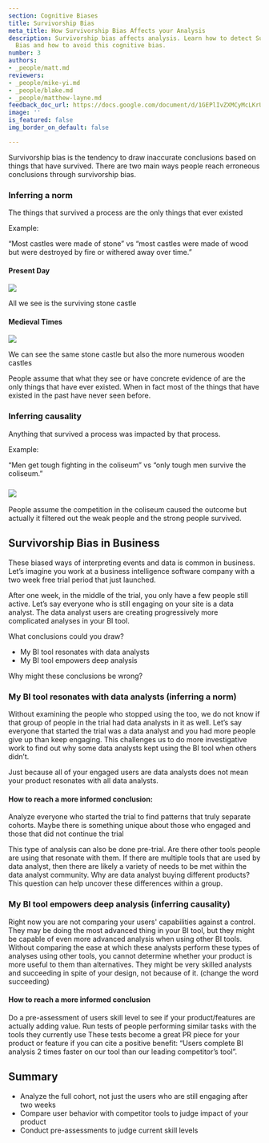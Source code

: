 ```yaml
---
section: Cognitive Biases
title: Survivorship Bias
meta_title: How Survivorship Bias Affects your Analysis
description: Survivorship bias affects analysis. Learn how to detect Survivorship
  Bias and how to avoid this cognitive bias.
number: 3
authors:
- _people/matt.md
reviewers:
- _people/mike-yi.md
- _people/blake.md
- _people/matthew-layne.md
feedback_doc_url: https://docs.google.com/document/d/1GEPlIvZXMCyMcLKrUYtqg9D0DchLM3vW3RAi6SAoW3Y/edit?usp=sharing
image: ''
is_featured: false
img_border_on_default: false

---
```

Survivorship bias is the tendency to draw inaccurate conclusions based on things that have survived. There are two main ways people reach erroneous conclusions through survivorship bias.

### Inferring a norm

The things that survived a process are the only things that ever existed

Example:

“Most castles were made of stone” vs “most castles were made of wood but were destroyed by fire or withered away over time.”

#### Present Day

![](https://lh4.googleusercontent.com/-OGyw1ENo8rajdZgaSdcUzCLZuyTUkKQqxnbH9J1mqC5zf4yTIzp3n7JUD08O72CxsN1lrdJvrXKWERE716o_HtpAMc8lB-LYDV6r1ih1fNTEj1b2-WzhX7Ia_bsLsND9yfFam4g)

All we see is the surviving stone castle

#### Medieval Times

![](https://lh4.googleusercontent.com/-OGyw1ENo8rajdZgaSdcUzCLZuyTUkKQqxnbH9J1mqC5zf4yTIzp3n7JUD08O72CxsN1lrdJvrXKWERE716o_HtpAMc8lB-LYDV6r1ih1fNTEj1b2-WzhX7Ia_bsLsND9yfFam4g)

We can see the same stone castle but also the more numerous wooden castles

People assume that what they see or have concrete evidence of are the only things that have ever existed. When in fact most of the things that have existed in the past have never seen before.

### Inferring causality

Anything that survived a process was impacted by that process.

Example:

“Men get tough fighting in the coliseum” vs “only tough men survive the coliseum.”

### ![](https://lh4.googleusercontent.com/BqlHjtRbttUOpl_ooiKq-OvVPa8LEITUQfgaNRluhPel8Ev_4hI1sVUUlBl_d7i0gqz7Es6_DO-nbCza6Z3A6wom2cGp0byssSXDKpNXIo38rRCWqzdEVLW_6WGiMs0_3IS_Qr_D)

People assume the competition in the coliseum caused the outcome but actually it filtered out the weak people and the strong people survived.

## Survivorship Bias in Business

These biased ways of interpreting events and data is common in business. Let’s imagine you work at a business intelligence software company with a two week free trial period that just launched.

After one week, in the middle of the trial, you only have a few people still active. Let’s say everyone who is still engaging on your site is a data analyst. The data analyst users are creating progressively more complicated analyses in your BI tool.

What conclusions could you draw?

* My BI tool resonates with data analysts
* My BI tool empowers deep analysis

Why might these conclusions be wrong?

### My BI tool resonates with data analysts (inferring a norm)

Without examining the people who stopped using the too, we do not know if that group of people in the trial had data analysts in it as well. Let’s say everyone that started the trial was a data analyst and you had more people give up than keep engaging. This challenges us to do more investigative work to find out why some data analysts kept using the BI tool when others didn’t.

Just because all of your engaged users are data analysts does not mean your product resonates with all data analysts.

#### How to reach a more informed conclusion:

Analyze everyone who started the trial to find patterns that truly separate cohorts. Maybe there is something unique about those who engaged and those that did not continue the trial

This type of analysis can also be done pre-trial. Are there other tools people are using that resonate with them. If there are multiple tools that are used by data analyst, then there are likely a variety of needs to be met within the data analyst community. Why are data analyst buying different products? This question can help uncover these differences within a group.

### My BI tool empowers deep analysis (inferring causality)

Right now you are not comparing your users' capabilities against a control. They may be doing the most advanced thing in your BI tool, but they might be capable of even more advanced analysis when using other BI tools. Without comparing the ease at which these analysts perform these types of analyses using other tools, you cannot determine whether your product is more useful to them than alternatives. They might be very skilled analysts and succeeding in spite of your design, not because of it. (change the word succeeding)

#### How to reach a more informed conclusion

Do a pre-assessment of users skill level to see if your product/features are actually adding value. Run tests of people performing similar tasks with the tools they currently use These tests become a great PR piece for your product or feature if you can cite a positive benefit: “Users complete BI analysis 2 times faster on our tool than our leading competitor’s tool”.

## Summary

* Analyze the full cohort, not just the users who are still engaging after two weeks
* Compare user behavior with competitor tools to judge impact of your product
* Conduct pre-assessments to judge current skill levels
